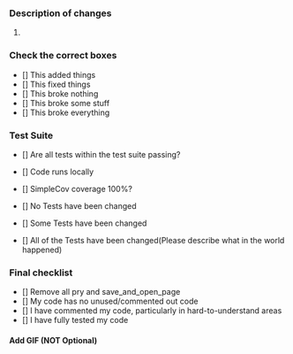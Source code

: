 ### Description of changes
1. 

### Check the correct boxes

- [] This added things
- [] This fixed things
- [] This broke nothing
- [] This broke some stuff
- [] This broke everything

### Test Suite

- [] Are all tests within the test suite passing?
- [] Code runs locally
- [] SimpleCov coverage 100%?  

- [] No Tests have been changed
- [] Some Tests have been changed
- [] All of the Tests have been changed(Please describe what in the world happened)

### Final checklist

- [] Remove all pry and save_and_open_page
- [] My code has no unused/commented out code
- [] I have commented my code, particularly in hard-to-understand areas
- [] I have fully tested my code

#### Add GIF (NOT Optional)

